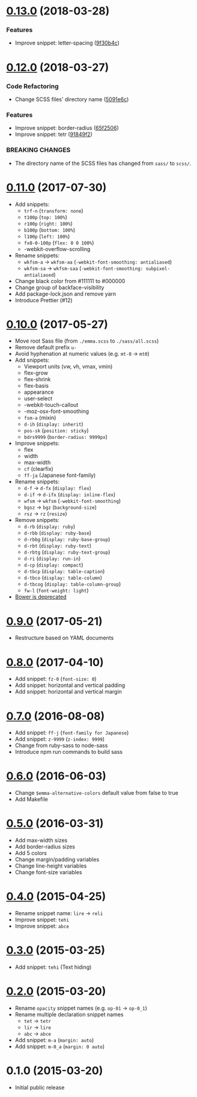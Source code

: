 <a name="0.13.0"></a>
# [0.13.0](https://github.com/ruedap/emma.css/compare/v0.12.0...v0.13.0) (2018-03-28)


### Features

* Improve snippet: letter-spacing ([9f30b4c](https://github.com/ruedap/emma.css/commit/9f30b4c))



<a name="0.12.0"></a>
# [0.12.0](https://github.com/ruedap/emma.css/compare/0.11.0...0.12.0) (2018-03-27)


### Code Refactoring

* Change SCSS files' directory name ([5091e6c](https://github.com/ruedap/emma.css/commit/5091e6c))


### Features

* Improve snippet: border-radius ([65f2506](https://github.com/ruedap/emma.css/commit/65f2506))
* Improve snippet: tetr ([91849f2](https://github.com/ruedap/emma.css/commit/91849f2))


### BREAKING CHANGES

* The directory name of the SCSS files has changed from `sass/` to `scss/`.



<a name="0.11.0"></a>
# [0.11.0](https://github.com/ruedap/emma.css/compare/0.10.0...0.11.0) (2017-07-30)
* Add snippets:
    * `trf-n` (`transform: none`)
    * `t100p` (`top: 100%`)
    * `r100p` (`right: 100%`)
    * `b100p` (`bottom: 100%`)
    * `l100p` (`left: 100%`)
    * `fx0-0-100p` (`flex: 0 0 100%`)
    * -webkit-overflow-scrolling
* Rename snippets:
    * `wkfsm-a` -> `wkfsm-aa` (`-webkit-font-smoothing: antialiased`)
    * `wkfsm-sa` -> `wkfsm-saa` (`-webkit-font-smoothing: subpixel-antialiased`)
* Change black color from #111111 to #000000
* Change group of backface-visibility
* Add package-lock.json and remove yarn
* Introduce Prettier (#12)


<a name="0.10.0"></a>
# [0.10.0](https://github.com/ruedap/emma.css/compare/0.9.0...0.10.0) (2017-05-27)
* Move root Sass file (from `./emma.scss` to `./sass/all.scss`)
* Remove default prefix `u-`
* Avoid hyphenation at numeric values (e.g. `mt-0` -> `mt0`)
* Add snippets:
    * Viewport units (vw, vh, vmax, vmin)
    * flex-grow
    * flex-shrink
    * flex-basis
    * appearance
    * user-select
    * -webkit-touch-callout
    * -moz-osx-font-smoothing
    * `fsm-a` (mixin)
    * `d-ih` (`display: inherit`)
    * `pos-sk` (`position: sticky`)
    * `bdrs9999` (`border-radius: 9999px`)
* Improve snippets:
    * flex
    * width
    * max-width
    * `cf` (clearfix)
    * `ff-ja` (Japanese font-family)
* Rename snippets:
    * `d-f` -> `d-fx` (`display: flex`)
    * `d-if` -> `d-ifx` (`display: inline-flex`)
    * `wfsm` -> `wkfsm` (`-webkit-font-smoothing`)
    * `bgsz` -> `bgz` (`background-size`)
    * `rsz` -> `rz` (`resize`)
* Remove snippets:
    * `d-rb` (`display: ruby`)
    * `d-rbb` (`display: ruby-base`)
    * `d-rbbg` (`display: ruby-base-group`)
    * `d-rbt` (`display: ruby-text`)
    * `d-rbtg` (`display: ruby-text-group`)
    * `d-ri` (`display: run-in`)
    * `d-cp` (`display: compact`)
    * `d-tbcp` (`display: table-caption`)
    * `d-tbco` (`display: table-column`)
    * `d-tbcog` (`display: table-column-group`)
    * `fw-l` (`font-weight: light`)
* [Bower is deprecated](https://github.com/bower/bower/pull/2458)



<a name="0.9.0"></a>
# [0.9.0](https://github.com/ruedap/emma.css/compare/0.8.0...0.9.0) (2017-05-21)
* Restructure based on YAML documents



<a name="0.8.0"></a>
# [0.8.0](https://github.com/ruedap/emma.css/compare/0.7.0...0.8.0) (2017-04-10)
* Add snippet: `fz-0` (`font-size: 0`)
* Add snippet: horizontal and vertical padding
* Add snippet: horizontal and vertical margin



<a name="0.7.0"></a>
# [0.7.0](https://github.com/ruedap/emma.css/compare/0.6.0...0.7.0) (2016-08-08)
* Add snippet: `ff-j` (`font-family for Japanese`)
* Add snippet: `z-9999` (`z-index: 9999`)
* Change from ruby-sass to node-sass
* Introduce npm run commands to build sass



<a name="0.6.0"></a>
# [0.6.0](https://github.com/ruedap/emma.css/compare/0.5.0...0.6.0) (2016-06-03)
* Change `$emma-alternative-colors` default value from false to true
* Add Makefile



<a name="0.5.0"></a>
# [0.5.0](https://github.com/ruedap/emma.css/compare/0.4.0...0.5.0) (2016-03-31)
* Add max-width sizes
* Add border-radius sizes
* Add 5 colors
* Change margin/padding variables
* Change line-height variables
* Change font-size variables



<a name="0.4.0"></a>
# [0.4.0](https://github.com/ruedap/emma.css/compare/0.3.0...0.4.0) (2015-04-25)
* Rename snippet name: `lire` -> `reli`
* Improve snippet: `tehi`
* Improve snippet: `abce`



<a name="0.3.0"></a>
# [0.3.0](https://github.com/ruedap/emma.css/compare/0.2.0...0.3.0) (2015-03-25)
* Add snippet: `tehi` (Text hiding)



<a name="0.2.0"></a>
# [0.2.0](https://github.com/ruedap/emma.css/compare/0.1.0...0.2.0) (2015-03-20)
* Rename `opacity` snippet names (e.g. `op-01` -> `op-0_1`)
* Rename multiple declaration snippet names
    * `tet` -> `tetr`
    * `lir` -> `lire`
    * `abc` -> `abce`
* Add snippet: `m-a` (`margin: auto`)
* Add snippet: `m-0_a` (`margin: 0 auto`)



<a name="0.1.0"></a>
# 0.1.0 (2015-03-20)
* Initial public release
